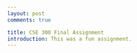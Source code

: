 ```yaml
---
layout: post
comments: true

title: CSE 300 Final Assignment
introduction: This was a fun assignment.
---
```

